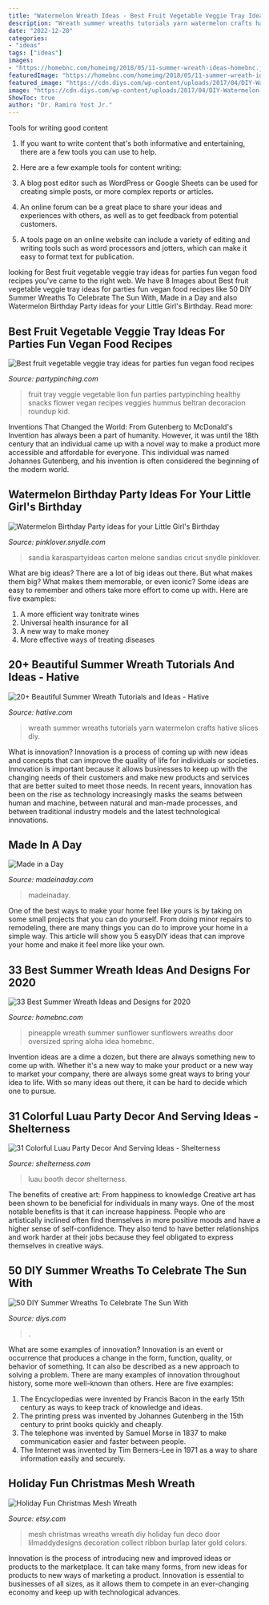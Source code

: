 ```yaml
---
title: "Watermelon Wreath Ideas - Best Fruit Vegetable Veggie Tray Ideas For Parties Fun Vegan Food Recipes"
description: "Wreath summer wreaths tutorials yarn watermelon crafts hative slices diy"
date: "2022-12-20"
categories:
- "ideas"
tags: ["ideas"]
images:
- "https://homebnc.com/homeimg/2018/05/11-summer-wreath-ideas-homebnc.jpg"
featuredImage: "https://homebnc.com/homeimg/2018/05/11-summer-wreath-ideas-homebnc.jpg"
featured_image: "https://cdn.diys.com/wp-content/uploads/2017/04/DIY-Watermelon-Wreath.jpg"
image: "https://cdn.diys.com/wp-content/uploads/2017/04/DIY-Watermelon-Wreath.jpg"
ShowToc: true
author: "Dr. Ramiro Yost Jr."
---
```



Tools for writing good content
1. If you want to write content that's both informative and entertaining, there are a few tools you can use to help.
2. Here are a few example tools for content writing:

3. A blog post editor such as WordPress or Google Sheets can be used for creating simple posts, or more complex reports or articles.

4. An online forum can be a great place to share your ideas and experiences with others, as well as to get feedback from potential customers.

5. A tools page on an online website can include a variety of editing and writing tools such as word processors and jotters, which can make it easy to format text for publication.

	

		
looking for Best fruit vegetable veggie tray ideas for parties fun vegan food recipes you've came to the right web. We have 8 Images about Best fruit vegetable veggie tray ideas for parties fun vegan food recipes like 50 DIY Summer Wreaths To Celebrate The Sun With, Made in a Day and also Watermelon Birthday Party ideas for your Little Girl&#039;s Birthday. Read more:
		
    
## Best Fruit Vegetable Veggie Tray Ideas For Parties Fun Vegan Food Recipes

<img loading=lazy src="https://partypinching.com/wp-content/uploads/2018/06/2226f12994beffd07cd853a7c3623171-2.jpg" onerror="this.onerror=null;this.src='https://tse4.mm.bing.net/th?id=OIP.L139UbxB_j6reN-7a38QcgHaK8&amp;pid=15.1';" alt="Best fruit vegetable veggie tray ideas for parties fun vegan food recipes">

_Source: partypinching.com_

>fruit tray veggie vegetable lion fun parties partypinching healthy snacks flower vegan recipes veggies hummus beltran decoracion roundup kid. 

	

Inventions That Changed the World: From Gutenberg to McDonald's
Invention has always been a part of humanity. However, it was until the 18th century that an individual came up with a novel way to make a product more accessible and affordable for everyone. This individual was named Johannes Gutenberg, and his invention is often considered the beginning of the modern world.

    
## Watermelon Birthday Party Ideas For Your Little Girl&#039;s Birthday

<img loading=lazy src="https://pinklover.snydle.com/files/2017/05/watermelon-party-idea.jpg" onerror="this.onerror=null;this.src='https://tse4.mm.bing.net/th?id=OIP.v8tdmNyhmHBybMWK5aD2pgAAAA&amp;pid=15.1';" alt="Watermelon Birthday Party ideas for your Little Girl&#039;s Birthday">

_Source: pinklover.snydle.com_

>sandia karaspartyideas carton melone sandias cricut snydle pinklover. 

	

What are big ideas?
There are a lot of big ideas out there. But what makes them big? What makes them memorable, or even iconic? Some ideas are easy to remember and others take more effort to come up with. Here are five examples: 
1. A more efficient way tonitrate wines
2. Universal health insurance for all
3. A new way to make money
4. More effective ways of treating diseases

    
## 20+ Beautiful Summer Wreath Tutorials And Ideas - Hative

<img loading=lazy src="https://hative.com/wp-content/uploads/2015/05/summer-wreath-tutorials/16-summer-wreath-tutorials-ideas.jpg" onerror="this.onerror=null;this.src='https://tse3.mm.bing.net/th?id=OIP.R_m1R9ydf1z0Z4zG3EBc3gHaJ4&amp;pid=15.1';" alt="20+ Beautiful Summer Wreath Tutorials and Ideas - Hative">

_Source: hative.com_

>wreath summer wreaths tutorials yarn watermelon crafts hative slices diy. 

	

What is innovation?
Innovation is a process of coming up with new ideas and concepts that can improve the quality of life for individuals or societies. Innovation is important because it allows businesses to keep up with the changing needs of their customers and make new products and services that are better suited to meet those needs. In recent years, innovation has been on the rise as technology increasingly masks the seams between human and machine, between natural and man-made processes, and between traditional industry models and the latest technological innovations.

    
## Made In A Day

<img loading=lazy src="https://madeinaday.com/wp-content/uploads/2017/04/small-bite-home.jpg" onerror="this.onerror=null;this.src='https://tse2.mm.bing.net/th?id=OIP.q_5B7FreE1m9HfsdX3eMcwHaLH&amp;pid=15.1';" alt="Made in a Day">

_Source: madeinaday.com_

>madeinaday. 

	

One of the best ways to make your home feel like yours is by taking on some small projects that you can do yourself. From doing minor repairs to remodeling, there are many things you can do to improve your home in a simple way. This article will show you 5 easyDIY ideas that can improve your home and make it feel more like your own.

    
## 33 Best Summer Wreath Ideas And Designs For 2020

<img loading=lazy src="https://homebnc.com/homeimg/2018/05/11-summer-wreath-ideas-homebnc.jpg" onerror="this.onerror=null;this.src='https://tse3.mm.bing.net/th?id=OIP.-urA-D220hPsoZx33Hny4gHaIN&amp;pid=15.1';" alt="33 Best Summer Wreath Ideas and Designs for 2020">

_Source: homebnc.com_

>pineapple wreath summer sunflower sunflowers wreaths door oversized spring aloha idea homebnc. 

	

Invention ideas are a dime a dozen, but there are always something new to come up with. Whether it's a new way to make your product or a new way to market your company, there are always some great ways to bring your idea to life. With so many ideas out there, it can be hard to decide which one to pursue.

    
## 31 Colorful Luau Party Decor And Serving Ideas - Shelterness

<img loading=lazy src="https://i.shelterness.com/2016/10/14-luau-photo-booth.jpg" onerror="this.onerror=null;this.src='https://tse1.mm.bing.net/th?id=OIP.HaLk1VbXWncMPIo1ZIqqigAAAA&amp;pid=15.1';" alt="31 Colorful Luau Party Decor And Serving Ideas - Shelterness">

_Source: shelterness.com_

>luau booth decor shelterness. 

	

The benefits of creative art: From happiness to knowledge
Creative art has been shown to be beneficial for individuals in many ways. One of the most notable benefits is that it can increase happiness. People who are artistically inclined often find themselves in more positive moods and have a higher sense of self-confidence. They also tend to have better relationships and work harder at their jobs because they feel obligated to express themselves in creative ways.

    
## 50 DIY Summer Wreaths To Celebrate The Sun With

<img loading=lazy src="https://cdn.diys.com/wp-content/uploads/2017/04/DIY-Watermelon-Wreath.jpg" onerror="this.onerror=null;this.src='https://tse2.mm.bing.net/th?id=OIP.HuKp72gVndFxDbyqDWP0NQHaKl&amp;pid=15.1';" alt="50 DIY Summer Wreaths To Celebrate The Sun With">

_Source: diys.com_

>. 

	

What are some examples of innovation?
Innovation is an event or occurrence that produces a change in the form, function, quality, or behavior of something. It can also be described as a new approach to solving a problem. There are many examples of innovation throughout history, some more well-known than others. Here are five examples:
1. The Encyclopedias were invented by Francis Bacon in the early 15th century as ways to keep track of knowledge and ideas.
2. The printing press was invented by Johannes Gutenberg in the 15th century to print books quickly and cheaply.
3. The telephone was invented by Samuel Morse in 1837 to make communication easier and faster between people. 
4. The Internet was invented by Tim Berners-Lee in 1971 as a way to share information easily and securely. 

    
## Holiday Fun Christmas Mesh Wreath

<img loading=lazy src="https://img1.etsystatic.com/000/0/6189282/il_fullxfull.282192501.jpg" onerror="this.onerror=null;this.src='https://tse2.mm.bing.net/th?id=OIP.rGzdrlUigcS8ksW6M4zZiwHaFj&amp;pid=15.1';" alt="Holiday Fun Christmas Mesh Wreath">

_Source: etsy.com_

>mesh christmas wreaths wreath diy holiday fun deco door lilmaddydesigns decoration collect ribbon burlap later gold colors. 

	

Innovation is the process of introducing new and improved ideas or products to the marketplace. It can take many forms, from new ideas for products to new ways of marketing a product. Innovation is essential to businesses of all sizes, as it allows them to compete in an ever-changing economy and keep up with technological advances.

